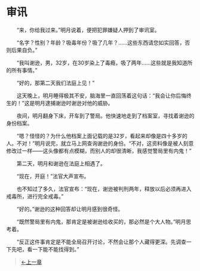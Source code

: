 # 审讯

&#x3000;&#x3000;“来，你给我过来。”明月说着，便把犯罪嫌疑人押到了审讯室。

&#x3000;&#x3000;“名字？性别？年龄？吸毒年份？吸了几年？……这些东西请您如实回答，否则后果自负。”

&#x3000;&#x3000;“我叫谢逊，男，32岁，在30岁染上了毒瘾，吸了两年……这些就是我知道所的所有事情。”

&#x3000;&#x3000;“好的，那第二天我们法庭上见！”

&#x3000;&#x3000;这天晚上，明月睡得极其不安，脑海里一直回荡着这句话：“我会让你后悔终生的！”这是明月逮捕谢逊时谢逊对他的威胁。

&#x3000;&#x3000;夜间，明月翻身下床，开车到了警局。他快速地走到了档案室，寻找着谢逊的身份档案。

&#x3000;&#x3000;“嗯？怪怪的？为什么他档案上面记载的是32岁，看起来却像是四十多岁的人。不对！”明月说完，就立马上网查询谢逊的身份。“不对，这资料像是被人刻意修改过一样——这头像都有点模糊，而别人的却很清晰，我感觉警局里有内鬼！”

&#x3000;&#x3000;第二天，明月和谢逊在法庭上相遇了。

&#x3000;&#x3000;“现在，开庭！”法官大声宣布。

&#x3000;&#x3000;也不知过了多久，法官宣布：“现在，谢逊被判刑两年，释放以后必须再进入戒毒所，进行完全戒毒。”

&#x3000;&#x3000;“好的。”谢逊的这种回答却让明月感到很奇怪。

&#x3000;&#x3000;“既然警局里有内鬼，那肯定是被谢逊给收买的，那必然是个大人物。”明月思考着。

&#x3000;&#x3000;“反正这件事肯定是不能全局召开讨论，不然会让那个人藏得更深。先调查一下先吧，看一下能不能找得到。”

> [←上一章](/zh-cn/detective/part1/chapter1.md)
